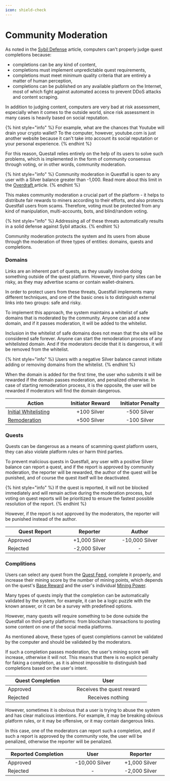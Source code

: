 ```yaml
---
icon: shield-check
---
```


# Community Moderation

As noted in the [Sybil Defense](../../overview/sybil-defence.md) article, computers can't properly judge quest completions because:

* completions can be any kind of content,
* completions must implement unpredictable quest requirements,
* completions must meet minimum quality criteria that are entirely a matter of human perception,
* completions can be published on any available platform on the Internet, most of which fight against automated access to prevent DDoS attacks and content scraping.

In addition to judging content, computers are very bad at risk assessment, especially when it comes to the outside world, since risk assessment in many cases is heavily based on social reputation.

{% hint style="info" %}
For example, what are the chances that Youtube will drain your crypto wallet? To the computer, however, youtube.com is just another website because it can't take into account its social reputation or your personal experience.
{% endhint %}

For this reason, Questall relies entirely on the help of its users to solve such problems, which is implemented in the form of community consensus through voting, or in other words, community moderation.

{% hint style="info" %}
Community moderation in Questfall is open to any user with a Silver balance greater than -1,000. Read more about this limit in the [Overdraft ](overdraft.md)article.
{% endhint %}

This makes community moderation a crucial part of the platform - it helps to distribute fair rewards to miners according to their efforts, and also protects Questfall users from scams. Therefore, voting must be protected from any kind of manipulation, multi-accounts, bots, and blind/random voting.

{% hint style="info" %}
Addressing all of these threats automatically results in a solid defense against Sybil attacks.
{% endhint %}

Community moderation protects the system and its users from abuse through the moderation of three types of entities: domains, quests and completions.

### Domains

Links are an inherent part of quests, as they usually involve doing something outside of the quest platform. However, third-party sites can be risky, as they may advertise scams or contain wallet-drainers.

In order to protect users from these threats, Questfall implements many different techniques, and one of the basic ones is to distinguish external links into two groups: safe and risky.

To implement this approach, the system maintains a whitelist of safe domains that is moderated by the community. Anyone can add a new domain, and if it passes moderation, it will be added to the whitelist.

Inclusion in the whitelist of safe domains does not mean that the site will be considered safe forever. Anyone can start the remoderation process of any whitelisted domain. And if the moderators decide that it is dangerous, it will be removed from the whitelist.

{% hint style="info" %}
Users with a negative Silver balance cannot initiate adding or removing domains from the whitelist.
{% endhint %}

When the domain is added for the first time, the user who submits it will be rewarded if the domain passes moderation, and penalized otherwise. In case of starting remoderation process, it is the opposite, the user will be rewarded if moderators will find the domain dangerous.

<table><thead><tr><th width="187">Action</th><th width="155" align="center">Initiator Reward</th><th width="155" align="center">Initiator Penalty</th></tr></thead><tbody><tr><td><a data-footnote-ref href="#user-content-fn-1">Initial Whitelisting</a></td><td align="center">+100 Silver</td><td align="center">-500 Silver</td></tr><tr><td><a data-footnote-ref href="#user-content-fn-2">Remoderation</a></td><td align="center">+500 Silver</td><td align="center">-100 Silver</td></tr></tbody></table>

### Quests

Quests can be dangerous as a means of scamming quest platform users, they can also violate platform rules or harm third parties.

To prevent malicious quests in Questfall, any user with a positive Silver balance can report a quest, and if the report is approved by community moderation, the reporter will be rewarded, the author of the quest will be punished, and of course the quest itself will be deactivated.

{% hint style="info" %}
If the quest is reported, it will not be blocked immediately and will remain active during the moderation process, but voting on quest reports will be prioritized to ensure the fastest possible resolution of the report.
{% endhint %}

However, if the report is not approved by the moderators, the reporter will be punished instead of the author.

<table><thead><tr><th width="187">Quest Report</th><th width="155" align="center">Reporter</th><th width="155" align="center">Author</th></tr></thead><tbody><tr><td>Approved</td><td align="center">+1,000 Silver</td><td align="center">-10,000 Silver</td></tr><tr><td>Rejected</td><td align="center">-2,000 Silver</td><td align="center">-</td></tr></tbody></table>

### Complitions

Users can select any quest from the [Quest Feed](../../overview/global-feed.md), complete it properly, and increase their mining score by the number of mining points, which depends on the quest's [Base Reward](../quest-creation-10/base-reward.md) and the user's individual [Mining Power](../quest-completion-40/mining-power.md).

Many types of quests imply that the completion can be automatically validated by the system, for example, it can be a logic puzzle with the known answer, or it can be a survey with predefined options.

However, many quests will require something to be done outside the Questfall on third-party platforms: from blockchain transactions to posting some content on one of the social media platforms.

As mentioned above, these types of quest completions cannot be validated by the computer and should be validated by the moderators.

If such a completion passes moderation, the user's mining score will increase, otherwise it will not. This means that there is no explicit penalty for faking a completion, as it is almost impossible to distinguish bad completions based on the user's intent.

<table><thead><tr><th width="187">Quest Completion</th><th width="229" align="center">User</th></tr></thead><tbody><tr><td>Approved</td><td align="center">Receives the quest reward</td></tr><tr><td>Rejected</td><td align="center">Receives nothing</td></tr></tbody></table>

However, sometimes it is obvious that a user is trying to abuse the system and has clear malicious intentions. For example, it may be breaking obvious platform rules, or it may be offensive, or it may contain dangerous links.

In this case, one of the moderators can report such a completion, and if such a report is approved by the community vote, the user will be penalized, otherwise the reporter will be penalized.

<table><thead><tr><th width="211">Reported Completion</th><th width="155" align="center">User</th><th width="155" align="center">Reporter</th></tr></thead><tbody><tr><td>Approved</td><td align="center">-10,000 Silver</td><td align="center">+1,000 Silver</td></tr><tr><td>Rejected</td><td align="center">-</td><td align="center">-2,000 Silver</td></tr></tbody></table>

[^1]: The initiator is rewarded if the domain is whitelisted.

[^2]: The initiator is rewarded if the domain is removed from the whitelist.
